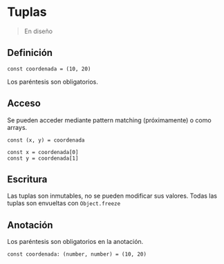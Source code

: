 # Tuplas

> En diseño

## Definición

```
const coordenada = (10, 20)
```

Los paréntesis son obligatorios.

## Acceso

Se pueden acceder mediante pattern matching (próximamente) o como arrays.

```
const (x, y) = coordenada

const x = coordenada[0]
const y = coordenada[1]
```

## Escritura

Las tuplas son inmutables, no se pueden modificar sus valores.
Todas las tuplas son envueltas con `Object.freeze`

## Anotación

Los paréntesis son obligatorios en la anotación.

```
const coordenada: (number, number) = (10, 20)
```
